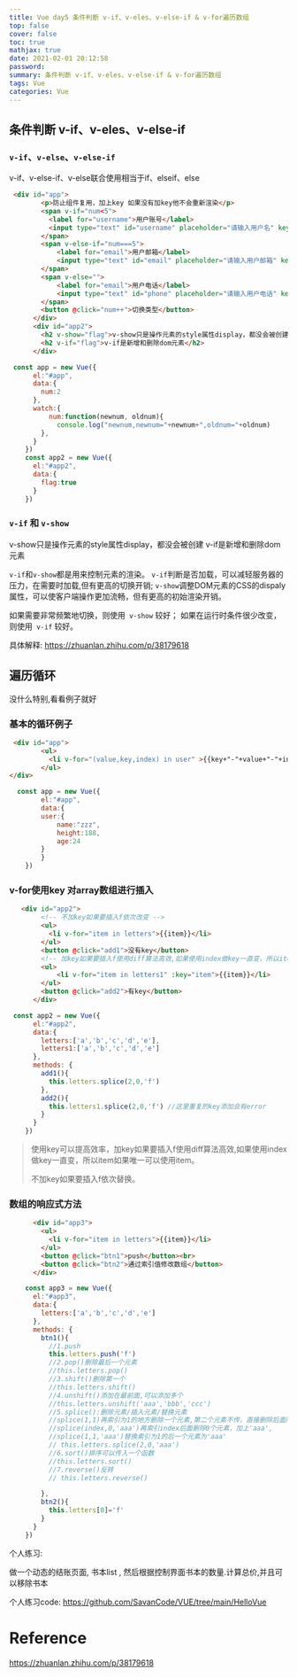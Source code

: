```yaml
---
title: Vue day5 条件判断 v-if、v-eles、v-else-if & v-for遍历数组
top: false
cover: false
toc: true
mathjax: true
date: 2021-02-01 20:12:58
password:
summary: 条件判断 v-if、v-eles、v-else-if & v-for遍历数组
tags: Vue
categories: Vue
---
```

## 条件判断 v-if、v-eles、v-else-if

### `v-if`、`v-else`、`v-else-if` 

v-if、v-else-if、v-else联合使用相当于if、elseif、else

```html
 <div id="app">
        <p>防止组件复用，加上key 如果没有加key他不会重新渲染</p>
        <span v-if="num<5">
          <label for="username">用户账号</label>
          <input type="text" id="username" placeholder="请输入用户名" key="username">
        </span>
        <span v-else-if="num===5">
            <label for="email">用户邮箱</label>
            <input type="text" id="email" placeholder="请输入用户邮箱" key="email" >
        </span>
        <span v-else="">
            <label for="email">用户电话</label>
            <input type="text" id="phone" placeholder="请输入用户电话" key="phone">
        </span>
        <button @click="num++">切换类型</button>
      </div>
      <div id="app2">
        <h2 v-show="flag">v-show只是操作元素的style属性display，都没会被创建</h2>
        <h2 v-if="flag">v-if是新增和删除dom元素</h2>
      </div>
```
```js
 const app = new Vue({
      el:"#app",
      data:{
        num:2
      },
      watch:{
          num:function(newnum, oldnum){
            console.log("newnum,newnum="+newnum+",oldnum="+oldnum) 
        },
      }
    })
    const app2 = new Vue({
      el:"#app2",
      data:{
        flag:true
      }
    })
```

### `v-if` 和 `v-show`

v-show只是操作元素的style属性display，都没会被创建
v-if是新增和删除dom元素

`v-if`和`v-show`都是用来控制元素的渲染。
`v-if`判断是否加载，可以减轻服务器的压力，在需要时加载,但有更高的切换开销;
`v-show`调整DOM元素的CSS的dispaly属性，可以使客户端操作更加流畅，但有更高的初始渲染开销。

如果需要非常频繁地切换，则使用` v-show` 较好；
如果在运行时条件很少改变，则使用` v-if` 较好。

具体解释: https://zhuanlan.zhihu.com/p/38179618

## 遍历循环

没什么特别,看看例子就好
### 基本的循环例子

```html
 <div id="app">
        <ul>
          <li v-for="(value,key,index) in user" >{{key+"-"+value+"-"+index}}</li>
        </ul>
</div>
```
```js
  const app = new Vue({
        el:"#app",
        data:{
        user:{
            name:"zzz",
            height:188,
            age:24
        }
        }
    })
```
### v-for使用key 对array数组进行插入

```html
   <div id="app2">
        <!-- 不加key如果要插入f依次改变 -->
        <ul>
          <li v-for="item in letters">{{item}}</li>
        </ul>
        <button @click="add1">没有key</button>
        <!-- 加key如果要插入f使用diff算法高效,如果使用index做key一直变，所以item如果唯一可以使用item-->
        <ul>
            <li v-for="item in letters1" :key="item">{{item}}</li>
        </ul>
        <button @click="add2">有key</button>
      </div>
```
```js
 const app2 = new Vue({
      el:"#app2",
      data:{
        letters:['a','b','c','d','e'],
        letters1:['a','b','c','d','e']
      },
      methods: {
        add1(){
          this.letters.splice(2,0,'f')
        },
        add2(){
          this.letters1.splice(2,0,'f') //这里重复的key添加会有error
        }
      }
    })
```
>使用key可以提高效率，加key如果要插入f使用diff算法高效,如果使用index做key一直变，所以item如果唯一可以使用item。
>
>不加key如果要插入f依次替换。


### 数组的响应式方法 

```html
      <div id="app3"> 
        <ul>
          <li v-for="item in letters">{{item}}</li>
        </ul>
        <button @click="btn1">push</button><br>
        <button @click="btn2">通过索引值修改数组</button>
      </div>
```
```js
    const app3 = new Vue({
      el:"#app3",
      data:{
        letters:['a','b','c','d','e']
      },
      methods: {
        btn1(){
          //1.push
          this.letters.push('f')
          //2.pop()删除最后一个元素
          //this.letters.pop()
          //3.shift()删除第一个
          //this.letters.shift()
          //4.unshift()添加在最前面,可以添加多个
          //this.letters.unshift('aaa','bbb','ccc')
          //5.splice():删除元素/插入元素/替换元素
          //splice(1,1)再索引为1的地方删除一个元素,第二个元素不传，直接删除后面所有元素
          //splice(index,0,'aaa')再索引index后面删除0个元素，加上'aaa',
          //splice(1,1,'aaa')替换索引为1的后一个元素为'aaa'
          // this.letters.splice(2,0,'aaa')
          //6.sort()排序可以传入一个函数
          //this.letters.sort()
          //7.reverse()反转
          // this.letters.reverse()

        },
        btn2(){
          this.letters[0]='f'
        }
      }
    })
```



个人练习:

做一个动态的结账页面, 书本list , 然后根据控制界面书本的数量.计算总价,并且可以移除书本

个人练习code: https://github.com/SavanCode/VUE/tree/main/HelloVue

# Reference

https://zhuanlan.zhihu.com/p/38179618 

